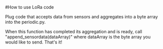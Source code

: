 #How to use LoRa code

Plug code that accepts data from sensors and aggregates into a byte array into the periodic.py.

When this function has completed its aggregation and is ready, call "append_sensordata(dataArray)" where dataArray is the byte array you would like to send. That's it! 
